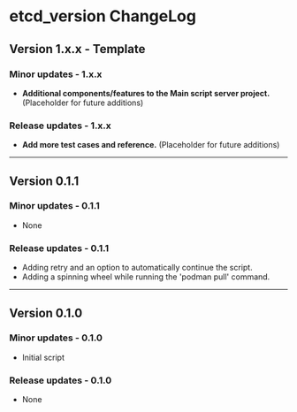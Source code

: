 # etcd_version ChangeLog

## Version 1.x.x - Template

### Minor updates - 1.x.x

- **Additional components/features to the Main script server project.** (Placeholder for future additions)

### Release updates - 1.x.x

- **Add more test cases and reference.** (Placeholder for future additions)

--------

## Version 0.1.1

### Minor updates - 0.1.1

- None

### Release updates - 0.1.1

- Adding retry and an option to automatically continue the script.
- Adding a spinning wheel while running the 'podman pull' command.

--------

## Version 0.1.0

### Minor updates - 0.1.0

- Initial script

### Release updates - 0.1.0

- None
